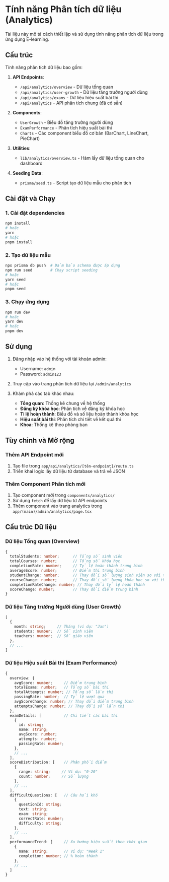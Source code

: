 # Tính năng Phân tích dữ liệu (Analytics)

Tài liệu này mô tả cách thiết lập và sử dụng tính năng phân tích dữ liệu trong ứng dụng E-learning.

## Cấu trúc

Tính năng phân tích dữ liệu bao gồm:

1. **API Endpoints**:
   - `/api/analytics/overview` - Dữ liệu tổng quan
   - `/api/analytics/user-growth` - Dữ liệu tăng trưởng người dùng
   - `/api/analytics/exams` - Dữ liệu hiệu suất bài thi
   - `/api/analytics` - API phân tích chung (đã có sẵn)

2. **Components**:
   - `UserGrowth` - Biểu đồ tăng trưởng người dùng
   - `ExamPerformance` - Phân tích hiệu suất bài thi
   - `Charts` - Các component biểu đồ cơ bản (BarChart, LineChart, PieChart)

3. **Utilities**:
   - `lib/analytics/overview.ts` - Hàm lấy dữ liệu tổng quan cho dashboard

4. **Seeding Data**:
   - `prisma/seed.ts` - Script tạo dữ liệu mẫu cho phân tích

## Cài đặt và Chạy

### 1. Cài đặt dependencies

```bash
npm install
# hoặc
yarn
# hoặc
pnpm install
```

### 2. Tạo dữ liệu mẫu

```bash
npx prisma db push  # Đảm bảo schema được áp dụng
npm run seed        # Chạy script seeding
# hoặc
yarn seed
# hoặc
pnpm seed
```

### 3. Chạy ứng dụng

```bash
npm run dev
# hoặc
yarn dev
# hoặc
pnpm dev
```

## Sử dụng

1. Đăng nhập vào hệ thống với tài khoản admin:
   - Username: `admin`
   - Password: `admin123`

2. Truy cập vào trang phân tích dữ liệu tại `/admin/analytics`

3. Khám phá các tab khác nhau:
   - **Tổng quan**: Thống kê chung về hệ thống
   - **Đăng ký khóa học**: Phân tích về đăng ký khóa học
   - **Tỉ lệ hoàn thành**: Biểu đồ và số liệu hoàn thành khóa học
   - **Hiệu suất bài thi**: Phân tích chi tiết về kết quả thi
   - **Khoa**: Thống kê theo phòng ban

## Tùy chỉnh và Mở rộng

### Thêm API Endpoint mới

1. Tạo file trong `app/api/analytics/[tên-endpoint]/route.ts`
2. Triển khai logic lấy dữ liệu từ database và trả về JSON

### Thêm Component Phân tích mới

1. Tạo component mới trong `components/analytics/`
2. Sử dụng `fetch` để lấy dữ liệu từ API endpoints
3. Thêm component vào trang analytics trong `app/(main)/admin/analytics/page.tsx`

## Cấu trúc Dữ liệu

### Dữ liệu Tổng quan (Overview)

```typescript
{
  totalStudents: number;      // Tổng số sinh viên
  totalCourses: number;       // Tổng số khóa học
  completionRate: number;     // Tỷ lệ hoàn thành trung bình
  averageScore: number;       // Điểm thi trung bình
  studentChange: number;      // Thay đổi số lượng sinh viên so với tháng trước
  courseChange: number;       // Thay đổi số lượng khóa học so với tháng trước
  completionRateChange: number; // Thay đổi tỷ lệ hoàn thành
  scoreChange: number;        // Thay đổi điểm trung bình
}
```

### Dữ liệu Tăng trưởng Người dùng (User Growth)

```typescript
[
  {
    month: string;     // Tháng (ví dụ: "Jan")
    students: number;  // Số sinh viên
    teachers: number;  // Số giáo viên
  },
  // ...
]
```

### Dữ liệu Hiệu suất Bài thi (Exam Performance)

```typescript
{
  overview: {
    avgScore: number;     // Điểm trung bình
    totalExams: number;   // Tổng số bài thi
    totalAttempts: number; // Tổng số lần thi
    passingRate: number;  // Tỷ lệ vượt qua
    avgScoreChange: number; // Thay đổi điểm trung bình
    attemptsChange: number; // Thay đổi số lần thi
  },
  examDetails: [          // Chi tiết các bài thi
    {
      id: string;
      name: string;
      avgScore: number;
      attempts: number;
      passingRate: number;
    },
    // ...
  ],
  scoreDistribution: [    // Phân phối điểm
    {
      range: string;     // Ví dụ: "0-20"
      count: number;     // Số lượng
    },
    // ...
  ],
  difficultQuestions: [   // Câu hỏi khó
    {
      questionId: string;
      text: string;
      exam: string;
      correctRate: number;
      difficulty: string;
    },
    // ...
  ],
  performanceTrend: [     // Xu hướng hiệu suất theo thời gian
    {
      name: string;       // Ví dụ: "Week 1"
      completion: number; // % hoàn thành
    },
    // ...
  ]
}
``` 